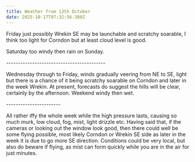 ```yaml
---
title: Weather from 13th October
date: 2025-10-17T07:32:56.380Z
---
```

Friday just possibly Wrekin SE may be launchable and scratchy soarable, I think too light for Corndon but at least cloud level is good.

Saturday too windy then rain on Sunday.

\------------------------------------------

Wednesday through to Friday, winds gradually veering from NE to SE, light but there is a chance of it being scratchy soarable on Corndon and later in the week Wrekin.  At present, forecasts do suggest the hills will be clear, certainly by the afternoon.  Weekend windy then wet.

\-----------------------

All rather iffy the whole week while the high pressure lasts, causing so much murk, low cloud, fog, mist, light drizzle etc.  Having said that, if the cameras or looking out the window look good, then there could well be some flying possible,  most likely Corndon or Wrekin SE side as later in the week it is due to go more SE direction.  Conditions could be very local, but also do beware if flying, as mist can form quickly while you are in the air for just minutes.